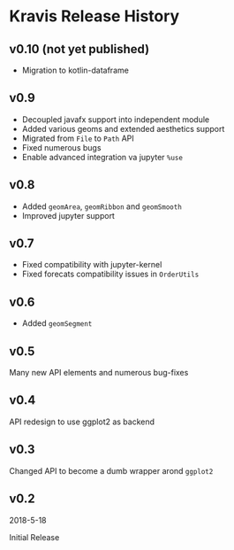Kravis Release History
======================

v0.10 (not yet published)
----

* Migration to kotlin-dataframe

v0.9
----

* Decoupled javafx support into independent module
* Added various geoms and extended aesthetics support
* Migrated from `File` to `Path` API
* Fixed numerous bugs
* Enable advanced integration va jupyter `%use` 

v0.8
----

* Added `geomArea`, `geomRibbon` and `geomSmooth`
* Improved jupyter support

v0.7
----

* Fixed compatibility with jupyter-kernel
* Fixed forecats compatibility issues in `OrderUtils`

v0.6
----

* Added `geomSegment`

v0.5
----

Many new API elements and numerous bug-fixes

v0.4
----

API redesign to use ggplot2 as backend

v0.3
----

Changed API to become a dumb wrapper arond `ggplot2`

v0.2
----

2018-5-18

Initial Release
